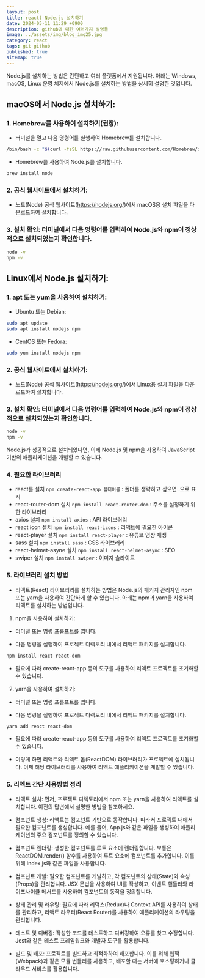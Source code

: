 ```yaml
---
layout: post
title: react) Node.js 설치하기
date: 2024-05-11 11:29 +0900
description: github에 대한 여러가지 설명들
image: ../assets/img/blog_img25.jpg
category: react
tags: git github
published: true
sitemap: true
---
```


Node.js를 설치하는 방법은 간단하고 여러 플랫폼에서 지원됩니다. 아래는 Windows, macOS, Linux 운영 체제에서 Node.js를 설치하는 방법을 상세히 설명한 것입니다.

## macOS에서 Node.js 설치하기:
### 1. Homebrew를 사용하여 설치하기(권장):

- 터미널을 열고 다음 명령어를 실행하여 Homebrew를 설치합니다.

````bash
/bin/bash -c "$(curl -fsSL https://raw.githubusercontent.com/Homebrew/install/HEAD/install.sh)"
````

- Homebrew를 사용하여 Node.js를 설치합니다.

````bash
brew install node
````

### 2. 공식 웹사이트에서 설치하기:

- 노드(Node) 공식 웹사이트(https://nodejs.org/)에서 macOS용 설치 파일을 다운로드하여 설치합니다.

### 3. 설치 확인: 터미널에서 다음 명령어를 입력하여 Node.js와 npm이 정상적으로 설치되었는지 확인합니다.

````bash
node -v
npm -v
````

## Linux에서 Node.js 설치하기:
### 1. apt 또는 yum을 사용하여 설치하기:

- Ubuntu 또는 Debian:

````bash
sudo apt update
sudo apt install nodejs npm
````

- CentOS 또는 Fedora:

````bash
sudo yum install nodejs npm
````
### 2. 공식 웹사이트에서 설치하기:

- 노드(Node) 공식 웹사이트(https://nodejs.org/)에서 Linux용 설치 파일을 다운로드하여 설치합니다.

### 3. 설치 확인: 터미널에서 다음 명령어를 입력하여 Node.js와 npm이 정상적으로 설치되었는지 확인합니다.

````bash
node -v
npm -v
````

Node.js가 성공적으로 설치되었다면, 이제 Node.js 및 npm을 사용하여 JavaScript 기반의 애플리케이션을 개발할 수 있습니다.

### 4. 필요한 라이브러리
- react를 설치 `npm create-react-app 폴더이름` : 폴더를 생략하고 싶으면 .으로 표시
- react-router-dom 설치 `npm install react-router-dom` : 주소를 설정하기 위한 라이브러리
- axios 설치 `npm install axios` : API 라이브러리
- react icon 설치 `npm install react-icons` : 리액트에 필요한 아이콘 
- react-player 설치 `npm install react-player` : 유튜브 영상 재생
- sass 설치 `npm install sass` : CSS 라이브러리
- react-helmet-asyne 설치 `npm install react-helmet-async` : SEO
- swiper 설치 `npm install swiper` : 이미지 슬라이트


### 5. 라이브러리 설치 방법
- 리액트(React) 라이브러리를 설치하는 방법은 Node.js의 패키지 관리자인 npm 또는 yarn을 사용하여 간단하게 할 수 있습니다. 아래는 npm과 yarn을 사용하여 리액트를 설치하는 방법입니다.

1. npm을 사용하여 설치하기:
- 터미널 또는 명령 프롬프트를 엽니다.

- 다음 명령을 실행하여 프로젝트 디렉토리 내에서 리액트 패키지를 설치합니다.

````bash
npm install react react-dom
````

- 필요에 따라 create-react-app 등의 도구를 사용하여 리액트 프로젝트를 초기화할 수 있습니다.

2. yarn을 사용하여 설치하기:
- 터미널 또는 명령 프롬프트를 엽니다.

- 다음 명령을 실행하여 프로젝트 디렉토리 내에서 리액트 패키지를 설치합니다.

````bash
yarn add react react-dom
````

- 필요에 따라 create-react-app 등의 도구를 사용하여 리액트 프로젝트를 초기화할 수 있습니다.

- 이렇게 하면 리액트와 리액트 돔(ReactDOM) 라이브러리가 프로젝트에 설치됩니다. 이제 해당 라이브러리를 사용하여 리액트 애플리케이션을 개발할 수 있습니다.

### 5. 리엑트 간단 사용방법 정리
- 리액트 설치: 먼저, 프로젝트 디렉토리에서 npm 또는 yarn을 사용하여 리액트를 설치합니다. 이전의 답변에서 설명한 방법을 참조하세요.

- 컴포넌트 생성: 리액트는 컴포넌트 기반으로 동작합니다. 따라서 프로젝트 내에서 필요한 컴포넌트를 생성합니다. 예를 들어, App.js와 같은 파일을 생성하여 애플리케이션의 주요 컴포넌트를 정의할 수 있습니다.

- 컴포넌트 렌더링: 생성한 컴포넌트를 루트 요소에 렌더링합니다. 보통은 ReactDOM.render() 함수를 사용하여 루트 요소에 컴포넌트를 추가합니다. 이를 위해 index.js와 같은 파일을 사용합니다.

- 컴포넌트 개발: 필요한 컴포넌트를 개발하고, 각 컴포넌트의 상태(State)와 속성(Props)을 관리합니다. JSX 문법을 사용하여 UI를 작성하고, 이벤트 핸들러와 라이프사이클 메서드를 사용하여 컴포넌트의 동작을 정의합니다.

- 상태 관리 및 라우팅: 필요에 따라 리덕스(Redux)나 Context API를 사용하여 상태를 관리하고, 리액트 라우터(React Router)를 사용하여 애플리케이션의 라우팅을 관리합니다.

- 테스트 및 디버깅: 작성한 코드를 테스트하고 디버깅하여 오류를 찾고 수정합니다. Jest와 같은 테스트 프레임워크와 개발자 도구를 활용합니다.

- 빌드 및 배포: 프로젝트를 빌드하고 최적화하여 배포합니다. 이를 위해 웹팩(Webpack)과 같은 모듈 번들러를 사용하고, 배포할 때는 서버에 호스팅하거나 클라우드 서비스를 활용합니다.





